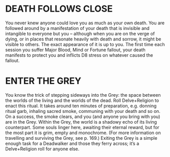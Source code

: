 # DEATH FOLLOWS CLOSE
You never knew anyone could love you as much as your own death. You are followed around by a manifestation of your death that is invisible and intangible to everyone but you – although when you are on the verge of dying, or in places that resonate heavily with death and sorrow, it might be visible to others. 
The exact appearance of it is up to you. The first time each session you suffer Major Blood, Mind or Fortune fallout, your death manifests to protect you and inflicts D8 stress on whatever caused the fallout.

# ENTER THE GREY
You know the trick of stepping sideways into the Grey: the space between the worlds of the living and the worlds of the dead. Roll Delve+Religion to enact this ritual. It takes around ten minutes of preparation, e.g. donning ritual garb, inhaling sacred smoke, communing with your death and so on. On a success, the smoke clears, and you (and anyone you bring with you) are in the Grey.
Within the Grey, the world is a shadowy echo of its living counterpart. Some souls linger here, awaiting their eternal reward, but for the most part it is grim, empty and monochrome. (For more information on travelling and surviving the Grey, see p. 169.) Exiting the Grey is a simple enough task for a Deadwalker and those they ferry across; it’s a Delve+Religion roll for anyone else.
